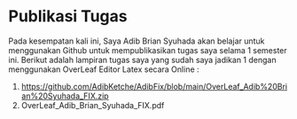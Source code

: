 # Publikasi Tugas

Pada kesempatan kali ini, Saya Adib Brian Syuhada akan belajar untuk menggunakan Github untuk mempublikasikan tugas saya selama 1 semester ini.  Berikut adalah lampiran tugas saya yang sudah saya jadikan 1 dengan menggunakan OverLeaf Editor Latex secara Online :
1. https://github.com/AdibKetche/AdibFix/blob/main/OverLeaf_Adib%20Brian%20Syuhada_FIX.zip
2. OverLeaf_Adib_Brian_Syuhada_FIX.pdf


